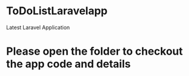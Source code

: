 # ToDoListLaravelapp
Latest Laravel Application
# Please open the folder to checkout the app code and details
